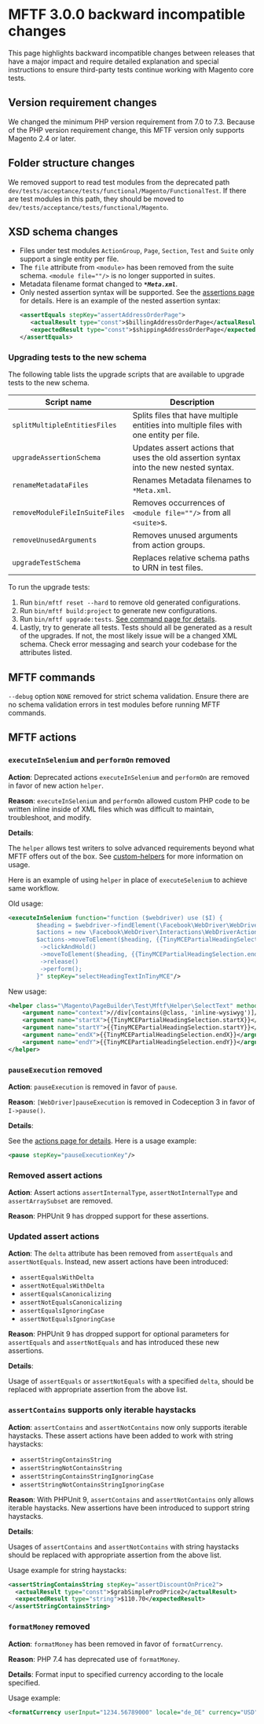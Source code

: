 # MFTF 3.0.0 backward incompatible changes

This page highlights backward incompatible changes between releases that have a major impact and require detailed explanation and special instructions to ensure third-party tests continue working with Magento core tests.

## Version requirement changes

We changed the minimum PHP version requirement from 7.0 to 7.3. Because of the PHP version requirement change, this MFTF version only supports Magento 2.4 or later.

## Folder structure changes

We removed support to read test modules from the deprecated path `dev/tests/acceptance/tests/functional/Magento/FunctionalTest`. If there are test modules in this path, they should be moved to `dev/tests/acceptance/tests/functional/Magento`. 

## XSD schema changes

-  Files under test modules `ActionGroup`, `Page`, `Section`, `Test` and `Suite` only support a single entity per file. 
-  The `file` attribute from `<module>` has been removed from the suite schema. `<module file=""/>` is no longer supported in suites.
-  Metadata filename format changed to ***`*Meta.xml`***.
-  Only nested assertion syntax will be supported. See the [assertions page](./docs/test/assertions.md) for details. Here is an example of the nested assertion syntax:
   ```xml
   <assertEquals stepKey="assertAddressOrderPage">
      <actualResult type="const">$billingAddressOrderPage</actualResult>
      <expectedResult type="const">$shippingAddressOrderPage</expectedResult>
   </assertEquals>
   ```

### Upgrading tests to the new schema

The following table lists the upgrade scripts that are available to upgrade tests to the new schema.

| Script name           | Description                                                                                               |
|-----------------------|-----------------------------------------------------------------------------------------------------------|
|`splitMultipleEntitiesFiles`| Splits files that have multiple entities into multiple files with one entity per file. |
|`upgradeAssertionSchema`| Updates assert actions that uses the old assertion syntax into the new nested syntax.|
|`renameMetadataFiles`| Renames Metadata filenames to `*Meta.xml`.|
|`removeModuleFileInSuiteFiles`| Removes occurrences of `<module file=""/>` from all `<suite>`s.|
|`removeUnusedArguments`| Removes unused arguments from action groups.|
|`upgradeTestSchema`| Replaces relative schema paths to URN in test files.| 

To run the upgrade tests:

1. Run `bin/mftf reset --hard` to remove old generated configurations.
1. Run `bin/mftf build:project` to generate new configurations.
1. Run `bin/mftf upgrade:tests`. [See command page for details](./docs/commands/mftf.md#upgradetests).
1. Lastly, try to generate all tests. Tests should all be generated as a result of the upgrades. If not, the most likely issue will be a changed XML schema. Check error messaging and search your codebase for the attributes listed.

## MFTF commands

`--debug` option `NONE` removed for strict schema validation. Ensure there are no schema validation errors in test modules before running MFTF commands.

## MFTF actions

### `executeInSelenium` and `performOn` removed

**Action**: Deprecated actions `executeInSelenium` and `performOn` are removed in favor of new action `helper`.

**Reason**: `executeInSelenium` and `performOn` allowed custom PHP code to be written inline inside of XML files which was difficult to maintain, troubleshoot, and modify.

**Details**: 

The `helper` allows test writers to solve advanced requirements beyond what MFTF offers out of the box. See [custom-helpers](./docs/custom-helpers.md) for more information on usage. 

Here is an example of using `helper` in place of `executeSelenium` to achieve same workflow.

Old usage:

```xml
<executeInSelenium function="function ($webdriver) use ($I) {
        $heading = $webdriver->findElement(\Facebook\WebDriver\WebDriverBy::xpath('//div[contains(@class, \'inline-wysiwyg\')]//h2'));
        $actions = new \Facebook\WebDriver\Interactions\WebDriverActions($webdriver);
        $actions->moveToElement($heading, {{TinyMCEPartialHeadingSelection.startX}}, {{TinyMCEPartialHeadingSelection.startY}})
         ->clickAndHold()
         ->moveToElement($heading, {{TinyMCEPartialHeadingSelection.endX}}, {{TinyMCEPartialHeadingSelection.endY}})
         ->release()
         ->perform();
        }" stepKey="selectHeadingTextInTinyMCE"/>
```    

New usage:

```xml
<helper class="\Magento\PageBuilder\Test\Mftf\Helper\SelectText" method="selectText" stepKey="selectHeadingTextInTinyMCE">
    <argument name="context">//div[contains(@class, 'inline-wysiwyg')]//h2</argument>
    <argument name="startX">{{TinyMCEPartialHeadingSelection.startX}}</argument>
    <argument name="startY">{{TinyMCEPartialHeadingSelection.startY}}</argument>
    <argument name="endX">{{TinyMCEPartialHeadingSelection.endX}}</argument>
    <argument name="endY">{{TinyMCEPartialHeadingSelection.endY}}</argument>
</helper>
```

### `pauseExecution` removed

**Action**: `pauseExecution` is removed in favor of `pause`.

**Reason**: `[WebDriver]pauseExecution` is removed in Codeception 3 in favor of `I->pause()`.

**Details**: 

See the [actions page for details](./docs/test/actions.md#pause). Here is a usage example:

```xml
<pause stepKey="pauseExecutionKey"/>
```

### Removed assert actions

**Action**: Assert actions `assertInternalType`, `assertNotInternalType` and `assertArraySubset` are removed.

**Reason**: PHPUnit 9 has dropped support for these assertions.

### Updated assert actions

**Action**: The `delta` attribute has been removed from `assertEquals` and `assertNotEquals`. Instead, new assert actions have been introduced:

 -  `assertEqualsWithDelta`
 -  `assertNotEqualsWithDelta` 
 -  `assertEqualsCanonicalizing`
 -  `assertNotEqualsCanonicalizing`
 -  `assertEqualsIgnoringCase`
 -  `assertNotEqualsIgnoringCase`

**Reason**: PHPUnit 9 has dropped support for optional parameters for `assertEquals` and `assertNotEquals` and has introduced these new assertions.

**Details**: 

Usage of `assertEquals` or `assertNotEquals` with a specified `delta`, should be replaced with appropriate assertion from the above list.

### `assertContains` supports only iterable haystacks

**Action**: `assertContains` and `assertNotContains` now only supports iterable haystacks. These assert actions have been added to work with string haystacks:

-  `assertStringContainsString`
-  `assertStringNotContainsString`
-  `assertStringContainsStringIgnoringCase`
-  `assertStringNotContainsStringIgnoringCase`

**Reason**: With PHPUnit 9, `assertContains` and `assertNotContains` only allows iterable haystacks. New assertions have been introduced to support string haystacks.

**Details**: 

Usages of `assertContains` and `assertNotContains` with string haystacks should be replaced with appropriate assertion from the above list.

Usage example for string haystacks:

```xml
<assertStringContainsString stepKey="assertDiscountOnPrice2">
  <actualResult type="const">$grabSimpleProdPrice2</actualResult>
  <expectedResult type="string">$110.70</expectedResult>
</assertStringContainsString>
```

### `formatMoney` removed

**Action**: `formatMoney` has been removed in favor of `formatCurrency`.

**Reason**: PHP 7.4 has deprecated use of `formatMoney`. 

**Details**: Format input to specified currency according to the locale specified. 

Usage example:

```xml
<formatCurrency userInput="1234.56789000" locale="de_DE" currency="USD" stepKey="usdInDE"/>
```
